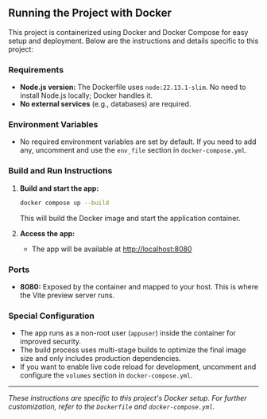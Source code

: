 ## Running the Project with Docker

This project is containerized using Docker and Docker Compose for easy setup and deployment. Below are the instructions and details specific to this project:

### Requirements
- **Node.js version:** The Dockerfile uses `node:22.13.1-slim`. No need to install Node.js locally; Docker handles it.
- **No external services** (e.g., databases) are required.

### Environment Variables
- No required environment variables are set by default. If you need to add any, uncomment and use the `env_file` section in `docker-compose.yml`.

### Build and Run Instructions
1. **Build and start the app:**
   ```sh
   docker compose up --build
   ```
   This will build the Docker image and start the application container.

2. **Access the app:**
   - The app will be available at [http://localhost:8080](http://localhost:8080)

### Ports
- **8080:** Exposed by the container and mapped to your host. This is where the Vite preview server runs.

### Special Configuration
- The app runs as a non-root user (`appuser`) inside the container for improved security.
- The build process uses multi-stage builds to optimize the final image size and only includes production dependencies.
- If you want to enable live code reload for development, uncomment and configure the `volumes` section in `docker-compose.yml`.

---

*These instructions are specific to this project's Docker setup. For further customization, refer to the `Dockerfile` and `docker-compose.yml`.*
